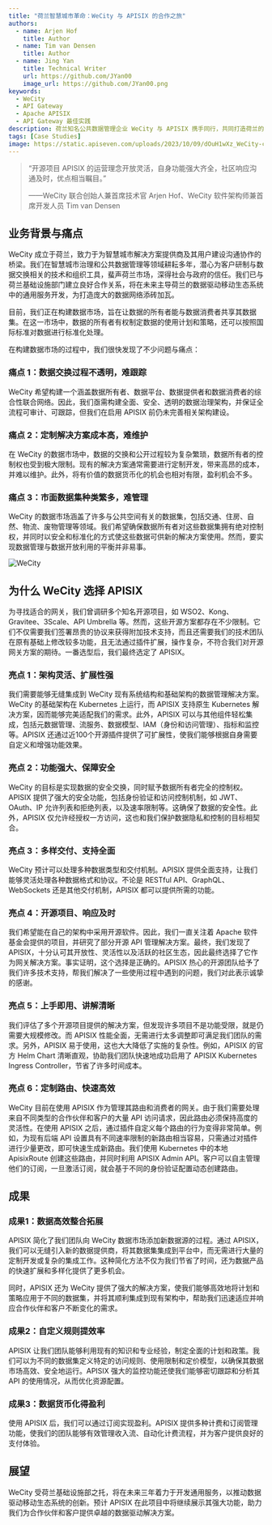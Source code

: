 ```yaml
---
title: "荷兰智慧城市革命：WeCity 与 APISIX 的合作之旅"
authors:
  - name: Arjen Hof
    title: Author
  - name: Tim van Densen
    title: Author
  - name: Jing Yan
    title: Technical Writer
    url: https://github.com/JYan00
    image_url: https://github.com/JYan00.png
keywords:
  - WeCity
  - API Gateway
  - Apache APISIX
  - API Gateway 最佳实践
description: 荷兰知名公共数据管理企业 WeCity 与 APISIX 携手同行，共同打造荷兰的稳定安全的数据市场。
tags: [Case Studies]
image: https://static.apiseven.com/uploads/2023/10/09/dOuH1wXz_WeCity-case-study.png
---
```


> “开源项目 APISIX 的运营理念开放灵活，自身功能强大齐全，社区响应沟通及时，优点相当瞩目。”
>
> ——WeCity 联合创始人兼首席技术官 Arjen Hof、WeCity 软件架构师兼首席开发人员 Tim van Densen
<!--truncate-->

## 业务背景与痛点

WeCity 成立于荷兰，致力于为智慧城市解决方案提供商及其用户建设沟通协作的桥梁。我们在智慧城市治理和公共数据管理等领域耕耘多年，潜心为客户研制与数据交换相关的技术和组织工具，蜚声荷兰市场，深得社会与政府的信任。我们已与荷兰基础设施部门建立良好合作关系，将在未来主导荷兰的数据驱动移动生态系统中的通用服务开发，为打造庞大的数据网络添砖加瓦。

目前，我们正在构建数据市场，旨在让数据的所有者能与数据消费者共享其数据集。在这一市场中，数据的所有者有权制定数据的使用计划和策略，还可以按照国际标准对数据进行标准化处理。

在构建数据市场的过程中，我们很快发现了不少问题与痛点：

### 痛点 1：数据交换过程不透明，难跟踪

WeCity 希望构建一个涵盖数据所有者、数据平台、数据提供者和数据消费者的综合性联合网络。因此，我们亟需构建全面、安全、透明的数据治理架构，并保证全流程可审计、可跟踪，但我们在启用 APISIX 前仍未完善相关架构建设。

### 痛点 2：定制解决方案成本高，难维护

在 WeCity 的数据市场中，数据的交换和公开过程较为复杂繁琐，数据所有者的控制权也受到极大限制。现有的解决方案通常需要进行定制开发，带来高昂的成本，并难以维护。此外，将有价值的数据货币化的机会也相对有限，盈利机会不多。

### 痛点 3：市面数据集种类繁多，难管理

WeCity 的数据市场涵盖了许多与公共空间有关的数据集，包括交通、住房、自然、物流、废物管理等领域。我们希望确保数据所有者对这些数据集拥有绝对控制权，并同时以安全和标准化的方式使这些数据可供新的解决方案使用。然而，要实现数据管理与数据开放利用的平衡并非易事。

![WeCity](https://static.apiseven.com/uploads/2023/09/21/pcp55Tv4_Accessible%20city.png)

## 为什么 WeCity 选择 APISIX

为寻找适合的网关，我们曾调研多个知名开源项目，如 WSO2、Kong、Gravitee、3Scale、API Umbrella 等。然而，这些开源方案都存在不少限制。它们不仅需要我们签署昂贵的协议来获得附加技术支持，而且还需要我们的技术团队在原有基础上修改较多功能，且无法通过插件扩展，操作复杂，不符合我们对开源网关方案的期待。一番选型后，我们最终选定了 APISIX。

### 亮点 1：架构灵活、扩展性强

我们需要能够无缝集成到 WeCity 现有系统结构和基础架构的数据管理解决方案。WeCity 的基础架构在 Kubernetes 上运行，而 APISIX 支持原生 Kubernetes 解决方案，因而能够完美适配我们的需求。此外，APISIX 可以与其他组件轻松集成，包括元数据管理、流服务、数据模型、IAM（身份和访问管理）、指标和监控等。APISIX 还通过近100个开源插件提供了可扩展性，使我们能够根据自身需要自定义和增强功能效果。

### 亮点 2：功能强大、保障安全

WeCity 的目标是实现数据的安全交换，同时赋予数据所有者完全的控制权。APISIX 提供了强大的安全功能，包括身份验证和访问控制机制，如 JWT、OAuth、IP 允许列表和拒绝列表，以及速率限制等。这确保了数据的安全性。此外，APISIX 仅允许经授权一方访问，这也和我们保护数据隐私和控制的目标相契合。

### 亮点 3：多样交付、支持全面

WeCity 预计可以处理多种数据类型和交付机制。APISIX 提供全面支持，让我们能够灵活处理各种数据格式和协议。不论是 RESTful API、GraphQL、WebSockets 还是其他交付机制，APISIX 都可以提供所需的功能。

### 亮点 4：开源项目、响应及时

我们希望能在自己的架构中采用开源软件。因此，我们一直关注着 Apache 软件基金会提供的项目，并研究了部分开源 API 管理解决方案。最终，我们发现了APISIX，十分认可其开放性、灵活性以及活跃的社区生态，因此最终选择了它作为网关解决方案。事实证明，这个选择是正确的。APISIX 热心的开源团队给予了我们许多技术支持，帮我们解决了一些使用过程中遇到的问题，我们对此表示诚挚的感谢。

### 亮点 5：上手即用、讲解清晰

我们评估了多个开源项目提供的解决方案，但发现许多项目不是功能受限，就是仍需要大规模修改。而 APISIX 性能全面，无需进行太多调整即可满足我们团队的需求。另外，APISIX 易于使用，这也大大降低了实施的复杂性。例如，APISIX 的官方 Helm Chart 清晰直观，协助我们团队快速地成功启用了 APISIX Kubernetes Ingress Controller，节省了许多时间成本。

### 亮点 6：定制路由、快速高效

WeCity 目前在使用 APISIX 作为管理其路由和消费者的网关。由于我们需要处理来自不同类型的合作伙伴和客户的大量 API 访问请求，因此路由必须保持高度的灵活性。在使用 APISIX 之后，通过插件自定义每个路由的行为变得非常简单。例如，为现有后端 API 设置具有不同速率限制的新路由相当容易，只需通过对插件进行少量更改，即可快速生成新路由。我们使用 Kubernetes 中的本地 ApisixRoute 创建这些路由，并同时利用 APISIX Admin API。客户可以自主管理他们的订阅，一旦激活订阅，就会基于不同的身份验证配置动态创建路由。

## 成果

### 成果1：数据高效整合拓展

APISIX 简化了我们团队向 WeCity 数据市场添加新数据源的过程。通过 APISIX，我们可以无缝引入新的数据提供商，将其数据集集成到平台中，而无需进行大量的定制开发或复杂的集成工作。这种简化方法不仅为我们节省了时间，还为数据产品的快速扩展和多样化提供了更多机会。

同时，APISIX 还为 WeCity 提供了强大的解决方案，使我们能够高效地将计划和策略应用于不同的数据集，并将其顺利集成到现有架构中，帮助我们迅速适应并响应合作伙伴和客户不断变化的需求。

### 成果2：自定义规则提效率

APISIX 让我们团队能够利用现有的知识和专业经验，制定全面的计划和政策。我们可以为不同的数据集定义特定的访问规则、使用限制和定价模型，以确保其数据市场高效、安全地运行。APISIX 强大的监控功能还使我们能够密切跟踪和分析其 API 的使用情况，从而优化资源配置。

### 成果3：数据货币化得盈利

使用 APISIX 后，我们可以通过订阅实现盈利。APISIX 提供多种计费和订阅管理功能，使我们的团队能够有效管理收入流、自动化计费流程，并为客户提供良好的支付体验。

## 展望

WeCity 受荷兰基础设施部之托，将在未来三年着力于开发通用服务，以推动数据驱动移动生态系统的创新。预计 APISIX 在此项目中将继续展示其强大功能，助力我们为合作伙伴和客户提供卓越的数据驱动解决方案。
